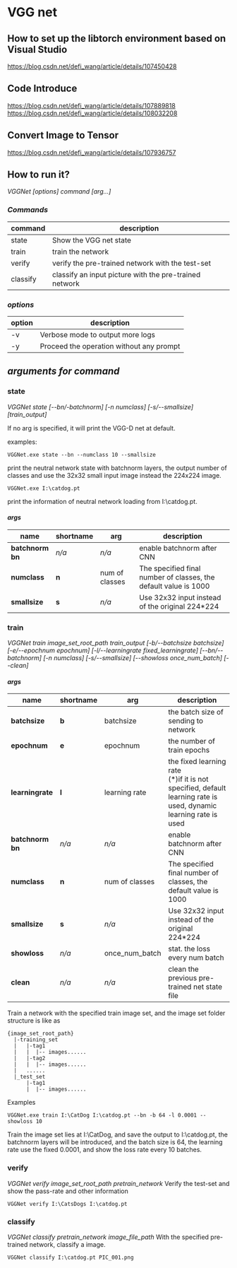 # VGG net

## How to set up the libtorch environment based on Visual Studio

https://blog.csdn.net/defi_wang/article/details/107450428

## Code Introduce

https://blog.csdn.net/defi_wang/article/details/107889818
https://blog.csdn.net/defi_wang/article/details/108032208

## Convert Image to Tensor

https://blog.csdn.net/defi_wang/article/details/107936757

## How to run it?
*VGGNet [options] command [arg...]*

### *Commands*

|command|description|
|--------------|-----------------|
|state | Show the VGG net state |
|train | train the network |
|verify | verify the pre-trained network with the test-set|
|classify | classify an input picture with the pre-trained network |

### *options*
|option|description|
|------|--------|
|-v |Verbose mode to output more logs|
|-y | Proceed the operation without any prompt |

## *arguments for command*
### **state**
*VGGNet state [--bn/-batchnorm] [-n numclass] [-s/--smallsize] [train_output]*

If no arg is specified, it will print the VGG-D net at default.

examples:
```
VGGNet.exe state --bn --numclass 10 --smallsize
```
print the neutral network state with batchnorm layers, the output number of classes and use the 32x32 small input image instead the 224x224 image.
```
VGGNet.exe I:\catdog.pt
```
print the information of neutral network loading from I:\catdog.pt.

#### *args*
|name|shortname|arg|description|
|----|---------|---|-----------|
|**batchnorm**<br>**bn**|*n/a*|*n/a*|enable batchnorm after CNN |
|**numclass**|**n**|num of classes|The specified final number of classes, the default value is 1000|
|**smallsize**|**s**|*n/a*|Use 32x32 input instead of the original 224\*224|


### **train**
*VGGNet train image_set_root_path train_output [-b/--batchsize batchsize] [-e/--epochnum epochnum] [-l/--learningrate fixed_learningrate] [--bn/--batchnorm] [-n numclass] [-s/--smallsize] [--showloss once_num_batch] [--clean]*

#### *args*
|name|shortname|arg|description|
|----|---------|---|-----------|
|**batchsize**|**b**|batchsize|the batch size of sending to network|
|**epochnum**|**e**|epochnum|the number of train epochs|
|**learningrate**|**l**|learning rate|the fixed learning rate<br>(\*)if it is not specified, default learning rate is used, dynamic learning rate is used|
|**batchnorm**<br>**bn**|*n/a*|*n/a*|enable batchnorm after CNN |
|**numclass**|**n**|num of classes|The specified final number of classes, the default value is 1000|
|**smallsize**|**s**|*n/a*|Use 32x32 input instead of the original 224\*224|
|**showloss**|*n/a*|once_num_batch|stat. the loss every num batch |
|**clean**|*n/a*|*n/a*|clean the previous pre-trained net state file |

Train a network with the specified train image set, and the image set folder structure is like as

```
{image_set_root_path} 
  |-training_set
  |   |-tag1
  |   |  |-- images......
  |   |-tag2
  |   |  |-- images......
  |   ......
  |_test_set
      |-tag1
      |  |-- images......
```
Examples
```
VGGNet.exe train I:\CatDog I:\catdog.pt --bn -b 64 -l 0.0001 --showloss 10
```
Train the image set lies at I:\CatDog, and save the output to I:\catdog.pt, the batchnorm layers will be introduced, and the batch size is 64, the learning rate use the fixed 0.0001, and show the loss rate every 10 batches.
### **verify**
*VGGNet verify image_set_root_path pretrain_network*
Verify the test-set and show the pass-rate and other information

```
VGGNet verify I:\CatsDogs I:\catdog.pt
```

### **classify**
*VGGNet classify pretrain_network image_file_path*
With the specified pre-trained network, classify a image.
```
VGGNet classify I:\catdog.pt PIC_001.png
```